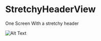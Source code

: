 # StretchyHeaderView
One Screen With a stretchy header 

![Alt Text](https://i.imgur.com/uUCzdGM.gifv)

